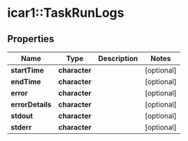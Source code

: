 # icar1::TaskRunLogs


## Properties
Name | Type | Description | Notes
------------ | ------------- | ------------- | -------------
**startTime** | **character** |  | [optional] 
**endTime** | **character** |  | [optional] 
**error** | **character** |  | [optional] 
**errorDetails** | **character** |  | [optional] 
**stdout** | **character** |  | [optional] 
**stderr** | **character** |  | [optional] 


